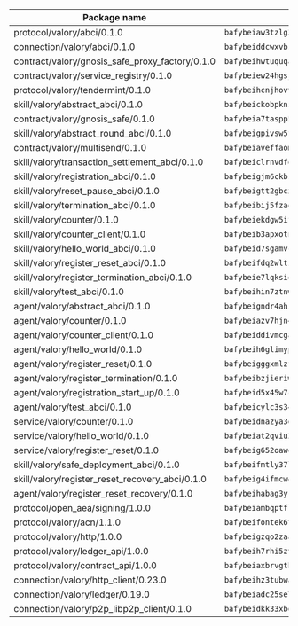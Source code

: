 | Package name                                                  | Package hash                                                  |
| ------------------------------------------------------------- | ------------------------------------------------------------- |
| protocol/valory/abci/0.1.0                                    | `bafybeiaw3tzlg3rkvnn5fcufblktmfwngmxugn4yo7pyjp76zz6aqtqcay` |
| connection/valory/abci/0.1.0                                  | `bafybeiddcwxvbsule5ore6odypykvi6m62uj4ikfplkgdokf7qnxb7ygcq` |
| contract/valory/gnosis_safe_proxy_factory/0.1.0               | `bafybeihwtuquqaimamkv26ucnyis4hc6lya34xwsx5n7hiksssnwfkekie` |
| contract/valory/service_registry/0.1.0                        | `bafybeiew24hgsjdasaqiikhulfa2rxgnh7pzpv2zzfwnsyfzbnrcj6dvjm` |
| protocol/valory/tendermint/0.1.0                              | `bafybeihcnjhovvyyfbkuw5sjyfx2lfd4soeocfqzxz54g67333m6nk5gxq` |
| skill/valory/abstract_abci/0.1.0                              | `bafybeickobpknzpdtlezxdvuuasudjvrauv6wlyiw2cwooatwntl56ibvy` |
| contract/valory/gnosis_safe/0.1.0                             | `bafybeia7taspp5boe5235fdv5ejdix7fdhyy4kwp26qx2ng2oo3k7kk7iy` |
| skill/valory/abstract_round_abci/0.1.0                        | `bafybeigpivsw5fl6uu5aup7irdq4qtfrnjkisr5bfxazniuygszhbwkitm` |
| contract/valory/multisend/0.1.0                               | `bafybeiaveffaomsnmsc5hx62o77u7ilma6eipox7m5lrwa56737ektva3i` |
| skill/valory/transaction_settlement_abci/0.1.0                | `bafybeiclrnvdfotuoiwmpspj33aokxpt76h5zhn5cqvjj2nnfg4s5yixni` |
| skill/valory/registration_abci/0.1.0                          | `bafybeigjm6ckbslus76f72immq6dnaqe7onzqkrgoa7pny2a22sdfkehay` |
| skill/valory/reset_pause_abci/0.1.0                           | `bafybeigtt2gbcx3etmfsdqokthn7dqve7wduwlty5cskbntmg64nnorfje` |
| skill/valory/termination_abci/0.1.0                           | `bafybeibij5fzaogv3gapaarqtnxgapo4d6j3rdwwypndjn3h4znlsugd7u` |
| skill/valory/counter/0.1.0                                    | `bafybeiekdgw5ifhhrk5qogdu7vrddak2qxqljtvyhevkks5jlsqoac6o3m` |
| skill/valory/counter_client/0.1.0                             | `bafybeib3apxotnry7gt6a5q2cesdobjlcb5bjqjuzwnp4f5naozbiyxvja` |
| skill/valory/hello_world_abci/0.1.0                           | `bafybeid7sgamvck5hglky7tlvdzrg6zsy5fhtch7d2ceactiygmwzhitwm` |
| skill/valory/register_reset_abci/0.1.0                        | `bafybeifdq2wltzcj2yix5sfr4js2e5fw6liogdljgzdcbbqmnnb5du2xay` |
| skill/valory/register_termination_abci/0.1.0                  | `bafybeie7lqksiqfrwlbgehae3kxpks555sw43gvrpdxwcwqy5eckb5j3g4` |
| skill/valory/test_abci/0.1.0                                  | `bafybeihin7ztnwhrfxq5kg73p7nelzisvsaato3nr5556q2s52l4lrqq5q` |
| agent/valory/abstract_abci/0.1.0                              | `bafybeigndr4ahzea5z37zy4raho5trdpqb3dy2uljsijp7mxrkpeqjhm4u` |
| agent/valory/counter/0.1.0                                    | `bafybeiazv7hjn4bw7bl6raopogkb5plmxrso6f5j4ry3xvyzveay367diu` |
| agent/valory/counter_client/0.1.0                             | `bafybeiddivmcgauqdsbiedeenckltzyaukmyi3e4ccxp4cssqlqyadffwe` |
| agent/valory/hello_world/0.1.0                                | `bafybeih6glimypd3sd7h5hc4niy22er4356ot5322vi45xpzixayqnbbp4` |
| agent/valory/register_reset/0.1.0                             | `bafybeigggxmlzflaxmsuz6r4np47f6fktpbnlgsw4tbmb4pywvxpoth7wq` |
| agent/valory/register_termination/0.1.0                       | `bafybeibzjieriw3lgzag7ot4jua52yu3bljoyfomqndtjkgizwkaq2oh7u` |
| agent/valory/registration_start_up/0.1.0                      | `bafybeid5x45w7ckvccpt4kvn3idonilkuffxqvtpyqjmsd6kt7awpm6n3y` |
| agent/valory/test_abci/0.1.0                                  | `bafybeicylc3s34vn5ucgyrqkndnzwh4obgfbrpp5y5to2hwgpx2imins5y` |
| service/valory/counter/0.1.0                                  | `bafybeidnazya3g5fv5qe5ntj2rcbumx56pee2w6hsazywlqm576gavsjl4` |
| service/valory/hello_world/0.1.0                              | `bafybeiat2qviu2q6y4lccek4sway3bz3xu3gwxjmljth6utr7txnk3owmq` |
| service/valory/register_reset/0.1.0                           | `bafybeig652oawqwxgoxh5owiwgiomgolsaynrtbldgtoyd4slbkw2eogxy` |
| skill/valory/safe_deployment_abci/0.1.0                       | `bafybeifmtly37llflduujqtej2yqjkedttzqxebj7tqdvb5rrpoh5fs5um` |
| skill/valory/register_reset_recovery_abci/0.1.0               | `bafybeig4ifmcw47n7o6bbogsmstxpm4zzmbvu7lspzhoknj57vbn3hgwwi` |
| agent/valory/register_reset_recovery/0.1.0                    | `bafybeihabag3yrehjz5rkamfbdkdrso2nmkn5z2kwp7ocrwagy5vgmscsu` |
| protocol/open_aea/signing/1.0.0                               | `bafybeiambqptflge33eemdhis2whik67hjplfnqwieoa6wblzlaf7vuo44` |
| protocol/valory/acn/1.1.0                                     | `bafybeifontek6tvaecatoauiule3j3id6xoktpjubvuqi3h2jkzqg7zh7a` |
| protocol/valory/http/1.0.0                                    | `bafybeigzqo2zaakcjtzzsm6dh4x73v72xg6ctk6muyp5uq5ueb7y34fbxy` |
| protocol/valory/ledger_api/1.0.0                              | `bafybeih7rhi5zvfvwakx5ifgxsz2cfipeecsh7bm3gnudjxtvhrygpcftq` |
| protocol/valory/contract_api/1.0.0                            | `bafybeiaxbrvgtbdrh4lslskuxyp4awyr4whcx3nqq5yrr6vimzsxg5dy64` |
| connection/valory/http_client/0.23.0                          | `bafybeihz3tubwado7j3wlivndzzuj3c6fdsp4ra5r3nqixn3ufawzo3wii` |
| connection/valory/ledger/0.19.0                               | `bafybeiadc25se7dgnn4mufztwpzdono4xsfs45qknzdqyi3gckn6ccuv44` |
| connection/valory/p2p_libp2p_client/0.1.0                     | `bafybeidkk33xbga54szmitk6uwsi3ef56hbbdbuasltqtiyki34hgfpnxa` |
